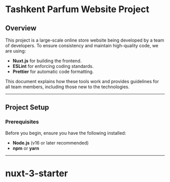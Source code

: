 # Tashkent Parfum Website Project

## Overview

This project is a large-scale online store website being developed by a team of developers. To ensure consistency and maintain high-quality code, we are using:

- **Nuxt.js** for building the frontend.
- **ESLint** for enforcing coding standards.
- **Prettier** for automatic code formatting.

This document explains how these tools work and provides guidelines for all team members, including those new to the technologies.

---

## Project Setup

### Prerequisites

Before you begin, ensure you have the following installed:

- **Node.js** (v16 or later recommended)
- **npm** or **yarn**

---
# nuxt-3-starter
